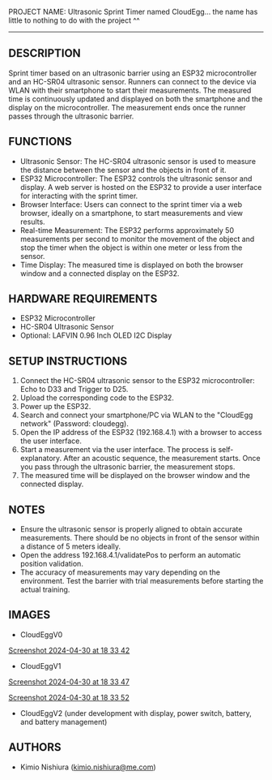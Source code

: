 PROJECT NAME: Ultrasonic Sprint Timer named CloudEgg... the name has little to nothing to do with the project ^^

----------------------------------------

DESCRIPTION
------------

Sprint timer based on an ultrasonic barrier using an ESP32 microcontroller and an HC-SR04 ultrasonic sensor.
Runners can connect to the device via WLAN with their smartphone to start their measurements. The measured time is continuously updated and displayed on both the smartphone and the display on the microcontroller.
The measurement ends once the runner passes through the ultrasonic barrier.

FUNCTIONS
----------

- Ultrasonic Sensor: The HC-SR04 ultrasonic sensor is used to measure the distance between the sensor and the objects in front of it.
- ESP32 Microcontroller: The ESP32 controls the ultrasonic sensor and display. A web server is hosted on the ESP32 to provide a user interface for interacting with the sprint timer.
- Browser Interface: Users can connect to the sprint timer via a web browser, ideally on a smartphone, to start measurements and view results.
- Real-time Measurement: The ESP32 performs approximately 50 measurements per second to monitor the movement of the object and stop the timer when the object is within one meter or less from the sensor.
- Time Display: The measured time is displayed on both the browser window and a connected display on the ESP32.

HARDWARE REQUIREMENTS
-----------------------

- ESP32 Microcontroller
- HC-SR04 Ultrasonic Sensor
- Optional: LAFVIN 0.96 Inch OLED I2C Display

SETUP INSTRUCTIONS
---------------

1. Connect the HC-SR04 ultrasonic sensor to the ESP32 microcontroller: Echo to D33 and Trigger to D25.
2. Upload the corresponding code to the ESP32.
3. Power up the ESP32.
4. Search and connect your smartphone/PC via WLAN to the "CloudEgg network" (Password: cloudegg).
6. Open the IP address of the ESP32 (192.168.4.1) with a browser to access the user interface.
7. Start a measurement via the user interface. The process is self-explanatory. After an acoustic sequence, the measurement starts. Once you pass through the ultrasonic barrier, the measurement stops.
8. The measured time will be displayed on the browser window and the connected display.

NOTES
--------

- Ensure the ultrasonic sensor is properly aligned to obtain accurate measurements. There should be no objects in front of the sensor within a distance of 5 meters ideally.
- Open the address 192.168.4.1/validatePos to perform an automatic position validation.
- The accuracy of measurements may vary depending on the environment. Test the barrier with trial measurements before starting the actual training.

IMAGES
--------
- CloudEggV0

[Screenshot 2024-04-30 at 18 33 42](https://github.com/K1m10N1sh1ura/CloudEggV2/assets/54206499/2ffa8696-9d4e-4894-992a-00cc97a9642e)

- CloudEggV1

[Screenshot 2024-04-30 at 18 33 47](https://github.com/K1m10N1sh1ura/CloudEggV2/assets/54206499/3c84a235-f6ad-495a-906c-e558fc36be74)

[Screenshot 2024-04-30 at 18 33 52](https://github.com/K1m10N1sh1ura/CloudEggV2/assets/54206499/65cb7141-9545-4b2c-b4da-f35f5f6a1e2e)

- CloudEggV2 (under development with display, power switch, battery, and battery management)

AUTHORS
-------

- Kimio Nishiura (kimio.nishiura@me.com)
